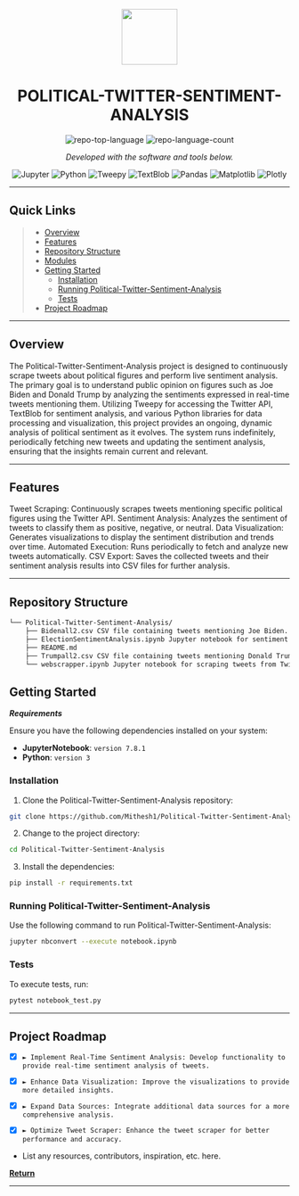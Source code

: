 <p align="center">
  <img src="https://cdn-icons-png.flaticon.com/512/6295/6295417.png" width="100" />
</p>
<p align="center">
    <h1 align="center">POLITICAL-TWITTER-SENTIMENT-ANALYSIS</h1>
</p>

<p align="center">
	<img src="https://img.shields.io/github/languages/top/Mithesh1/Political-Twitter-Sentiment-Analysis?style=flat&color=0080ff" alt="repo-top-language">
	<img src="https://img.shields.io/github/languages/count/Mithesh1/Political-Twitter-Sentiment-Analysis?style=flat&color=0080ff" alt="repo-language-count">
<p align="center">
	<em>Developed with the software and tools below.</em>
</p>
<p align="center">
	<img src="https://img.shields.io/badge/Jupyter-F37626.svg?style=flat&logo=Jupyter&logoColor=white" alt="Jupyter">
	<img src="https://img.shields.io/badge/Python-3776AB.svg?style=flat&logo=Python&logoColor=white" alt="Python">
	<img src="https://img.shields.io/badge/Tweepy-1DA1F2.svg?style=flat&logo=Twitter&logoColor=white" alt="Tweepy">
	<img src="https://img.shields.io/badge/TextBlob-FBBD42.svg?style=flat&logo=Python&logoColor=white" alt="TextBlob">
	<img src="https://img.shields.io/badge/Pandas-150458.svg?style=flat&logo=Pandas&logoColor=white" alt="Pandas">
	<img src="https://img.shields.io/badge/Matplotlib-0769AD.svg?style=flat&logo=Matplotlib&logoColor=white" alt="Matplotlib">
	<img src="https://img.shields.io/badge/Plotly-3F4F75.svg?style=flat&logo=Plotly&logoColor=white" alt="Plotly">
</p>
<hr>

##  Quick Links

> - [ Overview](#-overview)
> - [ Features](#-features)
> - [ Repository Structure](#-repository-structure)
> - [ Modules](#-modules)
> - [ Getting Started](#-getting-started)
>   - [ Installation](#-installation)
>   - [ Running Political-Twitter-Sentiment-Analysis](#-running-Political-Twitter-Sentiment-Analysis)
>   - [ Tests](#-tests)
> - [ Project Roadmap](#-project-roadmap)

---

##  Overview

The Political-Twitter-Sentiment-Analysis project is designed to continuously scrape tweets about political figures and perform live sentiment analysis. The primary goal is to understand public opinion on figures such as Joe Biden and Donald Trump by analyzing the sentiments expressed in real-time tweets mentioning them. Utilizing Tweepy for accessing the Twitter API, TextBlob for sentiment analysis, and various Python libraries for data processing and visualization, this project provides an ongoing, dynamic analysis of political sentiment as it evolves. The system runs indefinitely, periodically fetching new tweets and updating the sentiment analysis, ensuring that the insights remain current and relevant.

---

##  Features

Tweet Scraping: Continuously scrapes tweets mentioning specific political figures using the Twitter API.
Sentiment Analysis: Analyzes the sentiment of tweets to classify them as positive, negative, or neutral.
Data Visualization: Generates visualizations to display the sentiment distribution and trends over time.
Automated Execution: Runs periodically to fetch and analyze new tweets automatically.
CSV Export: Saves the collected tweets and their sentiment analysis results into CSV files for further analysis.


---

##  Repository Structure

```sh
└── Political-Twitter-Sentiment-Analysis/
    ├── Bidenall2.csv CSV file containing tweets mentioning Joe Biden.
    ├── ElectionSentimentAnalysis.ipynb Jupyter notebook for sentiment analysis of political tweets.
    ├── README.md
    ├── Trumpall2.csv CSV file containing tweets mentioning Donald Trump.
    └── webscrapper.ipynb Jupyter notebook for scraping tweets from Twitter.
```

##  Getting Started

***Requirements***

Ensure you have the following dependencies installed on your system:

* **JupyterNotebook**: `version 7.8.1`
* **Python**: `version 3`

###  Installation

1. Clone the Political-Twitter-Sentiment-Analysis repository:

```sh
git clone https://github.com/Mithesh1/Political-Twitter-Sentiment-Analysis
```

2. Change to the project directory:

```sh
cd Political-Twitter-Sentiment-Analysis
```

3. Install the dependencies:

```sh
pip install -r requirements.txt
```

###  Running Political-Twitter-Sentiment-Analysis

Use the following command to run Political-Twitter-Sentiment-Analysis:

```sh
jupyter nbconvert --execute notebook.ipynb
```

###  Tests

To execute tests, run:

```sh
pytest notebook_test.py
```

---

##  Project Roadmap

- [X] `► Implement Real-Time Sentiment Analysis: Develop functionality to provide real-time sentiment analysis of tweets.`
- [X] `► Enhance Data Visualization: Improve the visualizations to provide more detailed insights.`
- [X] `► Expand Data Sources: Integrate additional data sources for a more comprehensive analysis.`
- [X] `► Optimize Tweet Scraper: Enhance the tweet scraper for better performance and accuracy.`



- List any resources, contributors, inspiration, etc. here.

[**Return**](#-quick-links)

---
